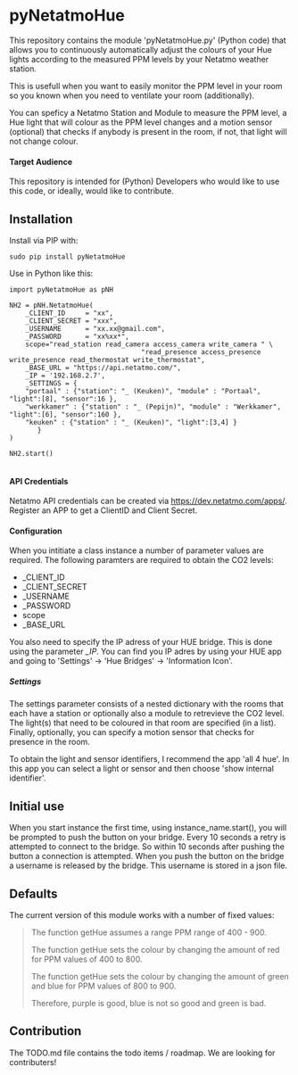 # pyNetatmoHue

This repository contains the module 'pyNetatmoHue.py' (Python code) that allows you to continuously automatically adjust the colours of your Hue lights according to the measured PPM levels by your Netatmo weather station. 

This is usefull when you want to easily monitor the PPM level in your room so you known when you need to ventilate your room (additionally). 

You can speficy a Netatmo Station and Module to measure the PPM level, a Hue light that will colour as the PPM level changes and a motion sensor (optional) that checks if anybody is present in the room, if not, that light will not change colour. 

#### Target Audience
This repository is intended for (Python) Developers who would like to use this code, or ideally, would like to contribute.


## Installation

Install via PIP with:

    sudo pip install pyNetatmoHue

Use in Python like this:

``` 
import pyNetatmoHue as pNH

NH2 = pNH.NetatmoHue(
    _CLIENT_ID     = "xx",
    _CLIENT_SECRET = "xxx",
    _USERNAME      = "xx.xx@gmail.com",
    _PASSWORD      = "xx%xx*",
    scope="read_station read_camera access_camera write_camera " \
                                 "read_presence access_presence write_presence read_thermostat write_thermostat",
    _BASE_URL = "https://api.netatmo.com/",
    _IP = '192.168.2.7',
    _SETTINGS = {
    "portaal" : {"station": "_ (Keuken)", "module" : "Portaal", "light":[8], "sensor":16 },
    "werkkamer" : {"station" : "_ (Pepijn)", "module" : "Werkkamer", "light":[6], "sensor":160 },
    "keuken" : {"station" : "_ (Keuken)", "light":[3,4] }
       }
)

NH2.start()
 
```` 

#### API Credentials

Netatmo API credentials can be created via https://dev.netatmo.com/apps/. Register an APP to get a ClientID and Client Secret. 

#### Configuration

When you intitiate a class instance a number of parameter values are required. The following paramters are required to obtain the CO2 levels:
* _CLIENT_ID
* _CLIENT_SECRET
* _USERNAME     
* _PASSWORD   
* scope
* _BASE_URL

You also need to specify the IP adress of your HUE bridge. This is done using the parameter *_IP*. You can find you IP adres by using your HUE app and going to 'Settings' -> 'Hue Bridges' -> 'Information Icon'.

##### Settings 
The settings parameter consists of a nested dictionary with the rooms that each have a station or optionally also a module to retrevieve the CO2 level. The light(s) that need to be coloured in that room are specified (in a list). Finally, optionally, you can specify a motion sensor that checks for presence in the room. 

To obtain the light and sensor identifiers, I recommend the app 'all 4 hue'. In this app you can select a light or sensor and then choose 'show internal identifier'.

## Initial use
When you start instance the first time, using instance_name.start(), you will be prompted to push the button on your bridge. Every 10 seconds a retry is attempted to connect to the bridge. So within 10 seconds after pushing the button a connection is attempted. 
When you push the button on the bridge a username is released by the bridge. This username is stored in a json file. 

        
## Defaults        
The current version of this module works with a number of fixed values:

> The function getHue assumes a range PPM range of 400 - 900.
>  
> The function getHue sets the colour by changing the amount of red for PPM values of 400 to 800.
> 
> The function getHue sets the colour by changing the amount of green and blue for PPM values of 800 to 900.
> 
> Therefore, purple is good, blue is not so good and green is bad.

## Contribution
The TODO.md file contains the todo items / roadmap. We are looking for contributers!

 
